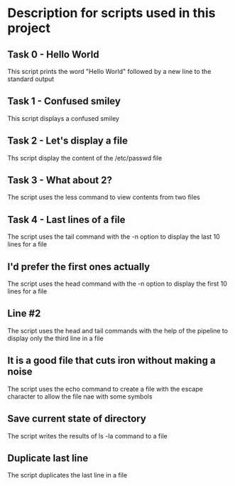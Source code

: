 # Description for scripts used in this project 

## Task 0 - Hello World
This script prints the word "Hello World" followed by a new line to the standard output

## Task 1 - Confused smiley
This script displays a confused smiley

## Task 2 - Let's display a file
Ths script display the content of the /etc/passwd file

## Task 3 - What about 2?
The script uses the less command to view contents from two files

## Task 4 - Last lines of a file
The script uses the tail command with the -n option to display the last 10 lines for a file

## I'd prefer the first ones actually
The script uses the head command with the -n option to display the first 10 lines for a file

## Line #2
The script uses the head and tail commands with the help of the pipeline to display only the third line in a file

## It is a good file that cuts iron without making a noise
The script uses the echo command to create a file with the escape character to allow the file nae with some symbols

## Save current state of directory
The script writes the results of ls -la command to a file

## Duplicate last line
The script duplicates the last line in a file
